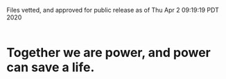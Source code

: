 Files vetted, and approved for public release as of Thu Apr  2 09:19:19 PDT 2020<br><br><h1>Together we are power, and power can save a life.</h1>

